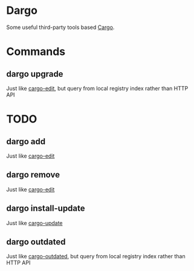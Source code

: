 # Dargo

Some useful third-party tools based [Cargo](https://github.com/rust-lang/cargo).

# Commands

## dargo upgrade

Just like [cargo-edit](https://github.com/killercup/cargo-edit), but query from local registry index rather than HTTP API

# TODO 

## dargo add

Just like [cargo-edit](https://github.com/killercup/cargo-edit)

## dargo remove

Just like [cargo-edit](https://github.com/killercup/cargo-edit)

## dargo install-update

Just like [cargo-update](https://github.com/nabijaczleweli/cargo-update)

## dargo outdated

Just like [cargo-outdated](https://github.com/kbknapp/cargo-outdated), but query from local registry index rather than HTTP API
